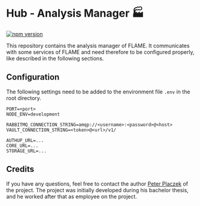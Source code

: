 # Hub - Analysis Manager 🏭

[![npm version](https://badge.fury.io/js/@privateaim%2Fanalysis.svg)](https://badge.fury.io/js/@privateaim%2Fserver-analysis)

This repository contains the analysis manager of FLAME.
It communicates with some services of FLAME and need therefore to be configured properly, like described 
in the following sections.

## Configuration
The following settings need to be added to the environment file `.env` in the root directory.
```
PORT=<port>
NODE_ENV=development

RABBITMQ_CONNECTION_STRING=amqp://<username>:<password>@<host>
VAULT_CONNECTION_STRING=<token>@<url>/v1/

AUTHUP_URL=...
CORE_URL=...
STORAGE_URL=...
```

## Credits
If you have any questions, feel free to contact the author [Peter Placzek](https://github.com/Tada5hi) of the project.
The project was initially developed during his bachelor thesis, and he worked after that as employee
on the project.
